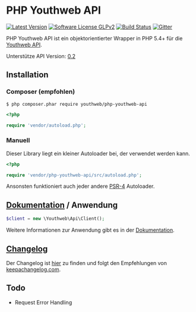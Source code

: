 # PHP Youthweb API

[![Latest Version](https://img.shields.io/github/release/youthweb/php-youthweb-api.svg?style=flat-square)](https://github.com/youthweb/php-youthweb-api/releases)
[![Software License GLPv2](http://img.shields.io/badge/License-GPLv2-brightgreen.svg?style=flat-square)](LICENSE)
[![Build Status](http://img.shields.io/travis/youthweb/php-youthweb-api.svg?style=flat-square)](https://travis-ci.org/youthweb/php-youthweb-api)
[![Gitter](https://badges.gitter.im/Join%20Chat.svg)](https://gitter.im/youthweb/youthweb-api?utm_source=badge&utm_medium=badge&utm_campaign=pr-badge&utm_content=badge)

PHP Youthweb API ist ein objektorientierter Wrapper in PHP 5.4+ für die [Youthweb API](https://github.com/youthweb/youthweb-api).

Unterstütze API Version: [0.2](https://github.com/youthweb/youthweb-api/releases/tag/0.2)

## Installation

### Composer (empfohlen)

```
$ php composer.phar require youthweb/php-youthweb-api
```

```php
<?php

require 'vendor/autoload.php';
```

### Manuell

Dieser Library liegt ein kleiner Autoloader bei, der verwendet werden kann.

```php
<?php

require 'vendor/php-youthweb-api/src/autoload.php';
```

Ansonsten funktioniert auch jeder andere [PSR-4](http://www.php-fig.org/psr/psr-4/) Autoloader.

## [Dokumentation](docs/README.md) / Anwendung

```php
$client = new \Youthweb\Api\Client();
```

Weitere Informationen zur Anwendung gibt es in der [Dokumentation](docs/README.md).

## [Changelog](CHANGELOG.md)

Der Changelog ist [hier](CHANGELOG.md) zu finden und folgt den Empfehlungen von [keepachangelog.com](http://keepachangelog.com/).

## Todo

- Request Error Handling

